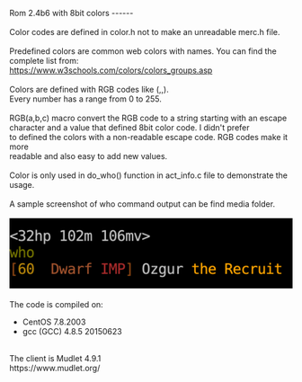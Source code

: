 Rom 2.4b6 with 8bit colors ------<br/>
<br/>
Color codes are defined in color.h not to make an unreadable merc.h file.<br/>
<br/>
Predefined colors are common web colors with names. You can find the<br/>
complete list from:<br/>
https://www.w3schools.com/colors/colors_groups.asp<br/>
<br/>
Colors are defined with RGB codes like (<number>,<number>,<number>).<br/>
Every number has a range from 0 to 255.<br/>
<br/>
RGB(a,b,c) macro convert the RGB code to a string starting with an escape<br/>
character and a value that defined 8bit color code. I didn't prefer<br/>
to defined the colors with a non-readable escape code. RGB codes make it more<br/>
readable and also easy to add new values.<br/>
<br/>
Color is only used in do_who() function in act_info.c file to demonstrate the<br/>
usage.<br/>
<br/>
A sample screenshot of who command output can be find media folder.<br/>
<br/>
![Alt text](/media/who_command_output.png?raw=true "who command output")<br/>
<br/>
The code is compiled on:<br/>
- CentOS 7.8.2003<br/>
- gcc (GCC) 4.8.5 20150623<br/>
<br/>
The client is Mudlet 4.9.1<br/>
https://www.mudlet.org/<br/>

